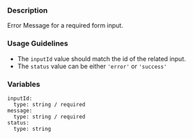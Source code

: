 ### Description
Error Message for a required form input.

### Usage Guidelines
* The `inputId` value should match the id of the related input.
* The `status` value can be either `'error'` or `'success'`

### Variables
~~~
inputId:
  type: string / required
message:
  type: string / required
status:
  type: string
~~~

